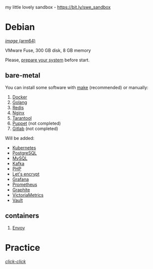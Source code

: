 my little lovely sandbox - https://bit.ly/swe_sandbox

# Debian
[_image_ (arm64)](https://mirror.yandex.ru/debian-cd/current/arm64)

VMware Fuse, 300 GB disk, 8 GB memory

Please, [prepare your system](Debian/README.md) before start.

## bare-metal

You can install some software with [make](Debian/bare-metal/README.md) (recommended) or manually:

1. [Docker](Debian/bare-metal/Docker/README.md)
2. [Golang](Debian/bare-metal/Golang/README.md)
3. [Redis](Debian/bare-metal/Redis/README.md)
4. [Nginx](Debian/bare-metal/Nginx/README.md)
5. [Tarantool](Debian/bare-metal/Tarantool/README.md)
6. [Puppet](Debian/bare-metal/Puppet/README.md) (not completed)
7. [Gitlab](Debian/bare-metal/Gitlab/README.md) (not completed)


Will be added:
- [Kubernetes](Debian/kubernetes.md)
- [PostgreSQL](Debian/bare-metal/postgresql.md)
- [MySQL](Debian/bare-metal/mysql.md)
- [Kafka](Debian/bare-metal/kafka.md)
- [PHP](Debian/bare-metal/php.md)
- [Let's encrypt](Debian/lets_encrypt.md)
- [Grafana](Debian/bare-metal/grafana.md)
- [Prometheus](Debian/bare-metal/prometheus.md)
- [Graphite](Debian/bare-metal/graphite.md)
- [VictoriaMetrics](Debian/bare-metal/victoriametrics.md)
- [Vault](Debian/bare-metal/vault.md)

## containers
1. [Envoy](Debian/containers/envoy.md)

# Practice
[*click-click*](Practice/README.md)
